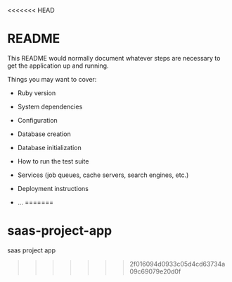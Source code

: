 <<<<<<< HEAD
# README

This README would normally document whatever steps are necessary to get the
application up and running.

Things you may want to cover:

* Ruby version

* System dependencies

* Configuration

* Database creation

* Database initialization

* How to run the test suite

* Services (job queues, cache servers, search engines, etc.)

* Deployment instructions

* ...
=======
# saas-project-app
saas project app
>>>>>>> 2f016094d0933c05d4cd63734a09c69079e20d0f
